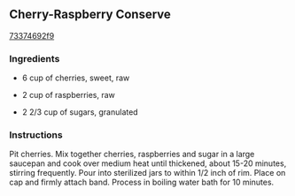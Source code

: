 ## Cherry-Raspberry Conserve

[73374692f9](http://www.food.com/recipe/cherry-raspberry-conserve-32703)

### Ingredients

 - 6 cup of cherries, sweet, raw

 - 2 cup of raspberries, raw

 - 2 2/3 cup of sugars, granulated

### Instructions

Pit cherries. Mix together cherries, raspberries and sugar in a large saucepan and cook over medium heat until thickened, about 15-20 minutes, stirring frequently. Pour into sterilized jars to within 1/2 inch of rim. Place on cap and firmly attach band. Process in boiling water bath for 10 minutes.